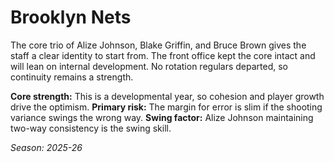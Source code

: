 # Brooklyn Nets

The core trio of Alize Johnson, Blake Griffin, and Bruce Brown gives the staff a clear identity to start from.
The front office kept the core intact and will lean on internal development.
No rotation regulars departed, so continuity remains a strength.

**Core strength:** This is a developmental year, so cohesion and player growth drive the optimism.
**Primary risk:** The margin for error is slim if the shooting variance swings the wrong way.
**Swing factor:** Alize Johnson maintaining two-way consistency is the swing skill.

_Season: 2025-26_
